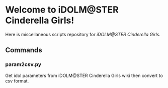 # Welcome to iDOLM@STER Cinderella Girls!

Here is miscellaneous scripts repository for _iDOLM@STER Cinderella Girls_.

## Commands

### param2csv.py

Get idol parameters from iDOLM@STER Cinderella Girls wiki
then convert to csv format.
